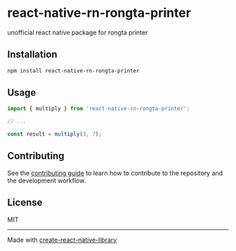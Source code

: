 # react-native-rn-rongta-printer

unofficial react native package for rongta printer

## Installation

```sh
npm install react-native-rn-rongta-printer
```

## Usage


```js
import { multiply } from 'react-native-rn-rongta-printer';

// ...

const result = multiply(3, 7);
```


## Contributing

See the [contributing guide](CONTRIBUTING.md) to learn how to contribute to the repository and the development workflow.

## License

MIT

---

Made with [create-react-native-library](https://github.com/callstack/react-native-builder-bob)
